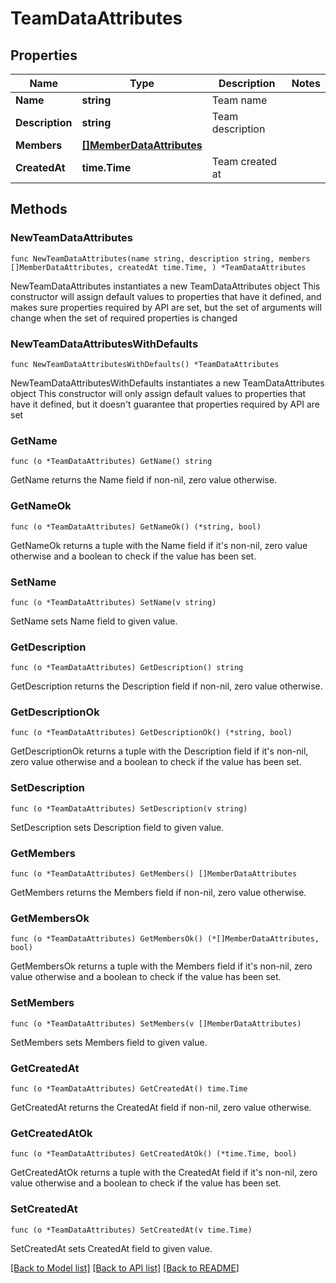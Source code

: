 # TeamDataAttributes

## Properties

Name | Type | Description | Notes
------------ | ------------- | ------------- | -------------
**Name** | **string** | Team name | 
**Description** | **string** | Team description | 
**Members** | [**[]MemberDataAttributes**](MemberDataAttributes.md) |  | 
**CreatedAt** | **time.Time** | Team created at | 

## Methods

### NewTeamDataAttributes

`func NewTeamDataAttributes(name string, description string, members []MemberDataAttributes, createdAt time.Time, ) *TeamDataAttributes`

NewTeamDataAttributes instantiates a new TeamDataAttributes object
This constructor will assign default values to properties that have it defined,
and makes sure properties required by API are set, but the set of arguments
will change when the set of required properties is changed

### NewTeamDataAttributesWithDefaults

`func NewTeamDataAttributesWithDefaults() *TeamDataAttributes`

NewTeamDataAttributesWithDefaults instantiates a new TeamDataAttributes object
This constructor will only assign default values to properties that have it defined,
but it doesn't guarantee that properties required by API are set

### GetName

`func (o *TeamDataAttributes) GetName() string`

GetName returns the Name field if non-nil, zero value otherwise.

### GetNameOk

`func (o *TeamDataAttributes) GetNameOk() (*string, bool)`

GetNameOk returns a tuple with the Name field if it's non-nil, zero value otherwise
and a boolean to check if the value has been set.

### SetName

`func (o *TeamDataAttributes) SetName(v string)`

SetName sets Name field to given value.


### GetDescription

`func (o *TeamDataAttributes) GetDescription() string`

GetDescription returns the Description field if non-nil, zero value otherwise.

### GetDescriptionOk

`func (o *TeamDataAttributes) GetDescriptionOk() (*string, bool)`

GetDescriptionOk returns a tuple with the Description field if it's non-nil, zero value otherwise
and a boolean to check if the value has been set.

### SetDescription

`func (o *TeamDataAttributes) SetDescription(v string)`

SetDescription sets Description field to given value.


### GetMembers

`func (o *TeamDataAttributes) GetMembers() []MemberDataAttributes`

GetMembers returns the Members field if non-nil, zero value otherwise.

### GetMembersOk

`func (o *TeamDataAttributes) GetMembersOk() (*[]MemberDataAttributes, bool)`

GetMembersOk returns a tuple with the Members field if it's non-nil, zero value otherwise
and a boolean to check if the value has been set.

### SetMembers

`func (o *TeamDataAttributes) SetMembers(v []MemberDataAttributes)`

SetMembers sets Members field to given value.


### GetCreatedAt

`func (o *TeamDataAttributes) GetCreatedAt() time.Time`

GetCreatedAt returns the CreatedAt field if non-nil, zero value otherwise.

### GetCreatedAtOk

`func (o *TeamDataAttributes) GetCreatedAtOk() (*time.Time, bool)`

GetCreatedAtOk returns a tuple with the CreatedAt field if it's non-nil, zero value otherwise
and a boolean to check if the value has been set.

### SetCreatedAt

`func (o *TeamDataAttributes) SetCreatedAt(v time.Time)`

SetCreatedAt sets CreatedAt field to given value.



[[Back to Model list]](../README.md#documentation-for-models) [[Back to API list]](../README.md#documentation-for-api-endpoints) [[Back to README]](../README.md)


